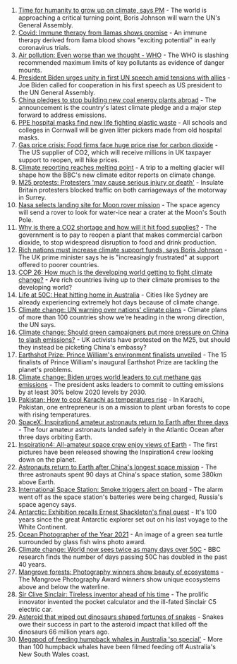 1. [Time for humanity to grow up on climate, says PM](https://www.bbc.co.uk/news/uk-58657887?at_medium=RSS&at_campaign=KARANGA) - The world is approaching a critical turning point, Boris Johnson will warn the UN's General Assembly.
2. [Covid: Immune therapy from llamas shows promise](https://www.bbc.co.uk/news/science-environment-58628689?at_medium=RSS&at_campaign=KARANGA) - An immune therapy derived from llama blood shows "exciting potential" in early coronavirus trials.
3. [Air pollution: Even worse than we thought - WHO](https://www.bbc.co.uk/news/science-environment-58657224?at_medium=RSS&at_campaign=KARANGA) - The WHO is slashing recommended maximum limits of key pollutants as evidence of danger mounts.
4. [President Biden urges unity in first UN speech amid tensions with allies](https://www.bbc.co.uk/news/world-us-canada-58642139?at_medium=RSS&at_campaign=KARANGA) - Joe Biden called for cooperation in his first speech as US president to the UN General Assembly.
5. [China pledges to stop building new coal energy plants abroad](https://www.bbc.co.uk/news/world-asia-china-58647481?at_medium=RSS&at_campaign=KARANGA) - The announcement is the country's latest climate pledge and a major step forward to address emissions.
6. [PPE hospital masks find new life fighting plastic waste](https://www.bbc.co.uk/news/science-environment-58638792?at_medium=RSS&at_campaign=KARANGA) - All schools and colleges in Cornwall will be given litter pickers made from old hospital masks.
7. [Gas price crisis: Food firms face huge price rise for carbon dioxide](https://www.bbc.co.uk/news/business-58641394?at_medium=RSS&at_campaign=KARANGA) - The US supplier of CO2, which will receive millions in UK taxpayer support to reopen, will hike prices.
8. [Climate reporting reaches melting point](https://www.bbc.co.uk/news/science-environment-58600725?at_medium=RSS&at_campaign=KARANGA) - A trip to a melting glacier will shape how the BBC's new climate editor reports on climate change.
9. [M25 protests: Protesters 'may cause serious injury or death'](https://www.bbc.co.uk/news/uk-england-surrey-58636399?at_medium=RSS&at_campaign=KARANGA) - Insulate Britain protesters blocked traffic on both carriageways of the motorway in Surrey.
10. [Nasa selects landing site for Moon rover mission](https://www.bbc.co.uk/news/science-environment-58608295?at_medium=RSS&at_campaign=KARANGA) - The space agency will send a rover to look for water-ice near a crater at the Moon's South Pole.
11. [Why is there a CO2 shortage and how will it hit food supplies?](https://www.bbc.co.uk/news/explainers-58626935?at_medium=RSS&at_campaign=KARANGA) - The government is to pay to reopen a plant that makes commercial carbon dioxide, to stop widespread disruption to food and drink production.
12. [Rich nations must increase climate support funds, says Boris Johnson](https://www.bbc.co.uk/news/uk-politics-58631262?at_medium=RSS&at_campaign=KARANGA) - The UK prime minister says he is "increasingly frustrated" at support offered to poorer countries.
13. [COP 26: How much is the developing world getting to fight climate change?](https://www.bbc.co.uk/news/57975275?at_medium=RSS&at_campaign=KARANGA) - Are rich countries living up to their climate promises to the developing world?
14. [Life at 50C: Heat hitting home in Australia](https://www.bbc.co.uk/news/world-australia-58643237?at_medium=RSS&at_campaign=KARANGA) - Cities like Sydney are already experiencing extremely hot days because of climate change.
15. [Climate change: UN warning over nations' climate plans](https://www.bbc.co.uk/news/science-environment-58600723?at_medium=RSS&at_campaign=KARANGA) - Climate plans of more than 100 countries show we're heading in the wrong direction, the UN says.
16. [Climate change: Should green campaigners put more pressure on China to slash emissions?](https://www.bbc.co.uk/news/science-environment-58584976?at_medium=RSS&at_campaign=KARANGA) - UK activists have protested on the M25, but should they instead be picketing China's embassy?
17. [Earthshot Prize: Prince William's environment finalists unveiled](https://www.bbc.co.uk/news/science-environment-58591485?at_medium=RSS&at_campaign=KARANGA) - The 15 finalists of Prince William's inaugural Earthshot Prize are tackling the planet's problems.
18. [Climate change: Biden urges world leaders to cut methane gas emissions](https://www.bbc.co.uk/news/world-us-canada-58590194?at_medium=RSS&at_campaign=KARANGA) - The president asks leaders to commit to cutting emissions by at least 30% below 2020 levels by 2030.
19. [Pakistan: How to cool Karachi as temperatures rise](https://www.bbc.co.uk/news/world-asia-58557995?at_medium=RSS&at_campaign=KARANGA) - In Karachi, Pakistan, one entrepreneur is on a mission to plant urban forests to cope with rising temperatures.
20. [SpaceX: Inspiration4 amateur astronauts return to Earth after three days](https://www.bbc.co.uk/news/world-us-canada-58612961?at_medium=RSS&at_campaign=KARANGA) - The four amateur astronauts landed safely in the Atlantic Ocean after three days orbiting Earth.
21. [Inspiration4: All-amateur space crew enjoy views of Earth](https://www.bbc.co.uk/news/science-environment-58594365?at_medium=RSS&at_campaign=KARANGA) - The first pictures have been released showing the Inspiration4 crew looking down on the planet.
22. [Astronauts return to Earth after China's longest space mission](https://www.bbc.co.uk/news/world-asia-china-58554332?at_medium=RSS&at_campaign=KARANGA) - The three astronauts spent 90 days at China's space station, some 380km above Earth.
23. [International Space Station: Smoke triggers alert on board](https://www.bbc.co.uk/news/world-europe-58497899?at_medium=RSS&at_campaign=KARANGA) - The alarm went off as the space station's batteries were being charged, Russia's space agency says.
24. [Antarctic: Exhibition recalls Ernest Shackleton's final quest](https://www.bbc.co.uk/news/science-environment-58594371?at_medium=RSS&at_campaign=KARANGA) - It's 100 years since the great Antarctic explorer set out on his last voyage to the White Continent.
25. [Ocean Photographer of the Year 2021](https://www.bbc.co.uk/news/in-pictures-58564426?at_medium=RSS&at_campaign=KARANGA) - An image of a green sea turtle surrounded by glass fish wins photo award.
26. [Climate change: World now sees twice as many days over 50C](https://www.bbc.co.uk/news/science-environment-58494641?at_medium=RSS&at_campaign=KARANGA) - BBC research finds the number of days passing 50C has doubled in the past 40 years.
27. [Mangrove forests: Photography winners show beauty of ecosystems](https://www.bbc.co.uk/news/in-pictures-58558932?at_medium=RSS&at_campaign=KARANGA) - The Mangrove Photography Award winners show unique ecosystems above and below the waterline.
28. [Sir Clive Sinclair: Tireless inventor ahead of his time](https://www.bbc.co.uk/news/science-environment-29985976?at_medium=RSS&at_campaign=KARANGA) - The prolific innovator invented the pocket calculator and the ill-fated Sinclair C5 electric car.
29. [Asteroid that wiped out dinosaurs shaped fortunes of snakes](https://www.bbc.co.uk/news/science-environment-58559735?at_medium=RSS&at_campaign=KARANGA) - Snakes owe their success in part to the asteroid impact that killed off the dinosaurs 66 million years ago.
30. [Megapod of feeding humpback whales in Australia 'so special'](https://www.bbc.co.uk/news/world-australia-58552939?at_medium=RSS&at_campaign=KARANGA) - More than 100 humpback whales have been filmed feeding off Australia's New South Wales coast.
